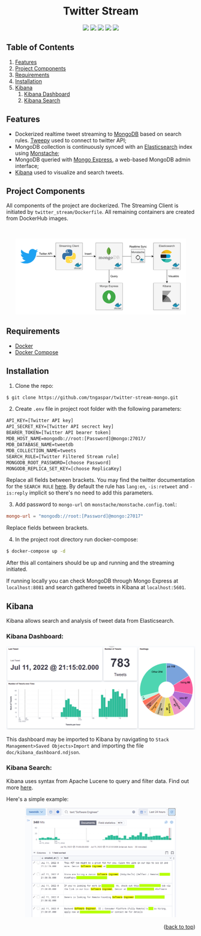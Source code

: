 <h1 align="center">Twitter Stream</h1>

<p align="center">
<img src="https://img.shields.io/badge/-Python-2d2d2d?style=flat-square&logo=python"/>
<img src="https://img.shields.io/badge/-Docker-black?style=flat-square&logo=docker"/> 
<img src="https://img.shields.io/badge/-MongoDB-black?style=flat-square&logo=mongoDB"/>
<img src="https://img.shields.io/badge/-ElasticSearch-black?style=flat-square&logo=elasticsearch"/>
<img src="https://img.shields.io/badge/-Kibana-black?style=flat-square&logo=kibana"/> 
</p>
   
## Table of Contents
   1. [Features](#features) 
   2. [Project Components](#project-components)
   3. [Requirements](#requirements)
   4. [Installation](#installation)
   5. [Kibana](#kibana)
      1. [Kibana Dashboard](#kibana-dashboard)
      2. [Kibana Search](#kibana-search) 

## Features

* Dockerized realtime tweet streaming to <a href="https://www.mongodb.com/">MongoDB</a> based on search rules. <a href="https://github.com/tweepy/tweepy">Tweepy</a> used to connect to twitter API;
* MongoDB collection is continuously synced with an <a href="https://www.elastic.co/elasticsearch/">Elasticsearch</a> index using <a href="https://github.com/rwynn/monstache">Monstache</a>;
* MongoDB queried with <a href="https://github.com/rwynn/monstache">Mongo Express</a>, a web-based MongoDB admin interface;
* <a href="https://www.elastic.co/kibana/">Kibana</a> used to visualize and search tweets.


## Project Components
All components of the project are dockerized. The Streaming Client is initiated by `twitter_stream/Dockerfile`. All remaining containers are created from DockerHub images.

&nbsp;
<p align="center">
<img src="doc/architecture.png" width=90% />
</p>

## Requirements

* <a href="https://docs.docker.com/get-docker/">Docker</a>
* <a href="https://docs.docker.com/compose/install/">Docker Compose</a>

## Installation
1. Clone the repo:

```bash
$ git clone https://github.com/tngaspar/twitter-stream-mongo.git
```

2. Create `.env` file in project root folder with the following parameters:

```
API_KEY=[Twitter API key]
API_SECRET_KEY=[Twitter API secrect key]
BEARER_TOKEN=[Twitter API bearer token]
MDB_HOST_NAME=mongodb://root:[Password]@mongo:27017/
MDB_DATABASE_NAME=tweetdb
MDB_COLLECTION_NAME=tweets
SEARCH_RULE=[Twitter Filtered Stream rule]
MONGODB_ROOT_PASSWORD=[choose Password]
MONGODB_REPLICA_SET_KEY=[choose ReplicaKey]
```

Replace all fields between brackets. You may find the twitter documentation for the `SEARCH RULE` <a href="https://developer.twitter.com/en/docs/twitter-api/tweets/filtered-stream/integrate/build-a-rule">here</a>. By default the rule has `lang:en`, `-is:retweet` and `-is:reply` implicit so there's no need to add this parameters.

3. Add password to `mongo-url` on `monstache/monstache.config.toml`:

```toml
mongo-url = "mongodb://root:[Password]@mongo:27017" 
```
Replace fields between brackets.

4. In the project root directory run docker-compose:

```bash
$ docker-compose up -d
```

After this all containers should be up and running and the streaming initiated.

If running locally you can check MongoDB through Mongo Express at `localhost:8081` and search gathered tweets in Kibana at `localhost:5601`.


## Kibana

Kibana allows search and analysis of tweet data from Elasticsearch.

### Kibana Dashboard:

<p align="center">
<img src="doc/kibana_dashboard.png" width=100% />
</p>

This dashboard may be imported to Kibana by navigating to `Stack Management>Saved Objects>Import` and importing the file `doc/kibana_dashboard.ndjson`.

### Kibana Search:

Kibana uses syntax from Apache Lucene to query and filter data. 
Find out more <a href="https://lucene.apache.org/core/2_9_4/queryparsersyntax.html">here</a>.

Here's a simple example:

<p align="center">
<img src="doc/kibana_search.png" width=80% />
</p>

<p align="right">(<a href="#top">back to top</a>)</p>
